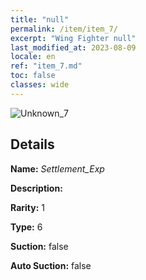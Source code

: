 ```yaml
---
title: "null"
permalink: /item/item_7/
excerpt: "Wing Fighter null"
last_modified_at: 2023-08-09
locale: en
ref: "item_7.md"
toc: false
classes: wide
---
```



 ![Unknown_7](/images/item/Settlement_Exp_p.png)



## Details

 **Name:** *Settlement_Exp* 

 **Description:** 

 **Rarity:** 1 

 **Type:** 6 

 **Suction:** false 

 **Auto Suction:** false 


